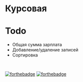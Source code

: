 # Курсовая

# Todo
- Общая сумма зарплата
- Добавление/удаление записей
- Сортировка
<br>

[![forthebadge](https://forthebadge.com/images/badges/made-with-c.svg)](https://forthebadge.com)
[![forthebadge](https://forthebadge.com/images/badges/built-with-love.svg)](https://forthebadge.com)

 